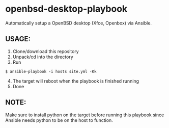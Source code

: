 # openbsd-desktop-playbook

Automatically setup a OpenBSD desktop (Xfce, Openbox) via Ansible.

## USAGE:
1. Clone/download this repository
2. Unpack/cd into the directory
3. Run
```
$ ansible-playbook -i hosts site.yml -Kk
```
4. The target will reboot when the playbook is finished running
5. Done

## NOTE:
Make sure to install python on the target before running this playbook since Ansible needs python to be on the host to function.
